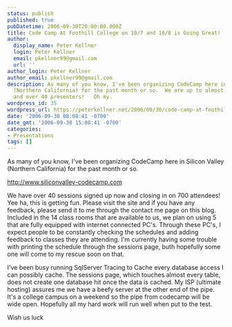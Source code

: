 ```yaml
---
status: publish
published: true
pubDatetime: 2006-09-30T20:00:00.000Z
title: Code Camp At Foothill College on 10/7 and 10/8 is Going Great!
author:
  display_name: Peter Kellner
  login: Peter Kellner
  email: pkellner99@gmail.com
  url: ''
author_login: Peter Kellner
author_email: pkellner99@gmail.com
description: As many of you know, I've been organizing CodeCamp here in Silicon Valley
  (Northern California) for the past month or so.  We are up to almost 700 attendees
  and over 40 presenters!   Oh my.
wordpress_id: 35
wordpress_url: https://peterkellner.net/2006/09/30/code-camp-at-foothill-college-on-107-and-108-is-going-great/
date: '2006-09-30 08:08:41 -0700'
date_gmt: '2006-09-30 15:08:41 -0700'
categories:
- Presentations
tags: []
---
```

<p>As many of you know, I've been organizing CodeCamp here in Silicon Valley (Northern California) for the past month or so.</p>
<p><a href="http://www.siliconvalley-codecamp.com">http://www.siliconvalley-codecamp.com</a></p>
<p>We have over 40 sessions signed up now and closing in on 700 attendees!   Yee ha, this is getting fun.  Please visit the site and if you have any feedback, please send it to me through the contact me page on this blog.  Included in the 14 class rooms that are available to us, we plan on using 5 that are fully equipped with internet connected PC's.  Through these PC's, I expect people to be constantly checking the schedules and adding feedback to classes they are attending.  I'm currently having some trouble with printing the schedule through the sessions page, buth hopefully some one will come to my rescue soon on that.</p>
<p>I've been busy running SqlServer Tracing to Cache every database access I can possibly cache.   The sessions page, which touches almost every table, does not create one database hit once the data is cached.   My ISP (ultimate hosting) assures me we have a beefy server at the other end of the pipe.  It's a college campus on a weekend so the pipe from codecamp will be wide open.  Hopefully all my hard work will run well when put to the test.</p>
<p>Wish us luck</p>

